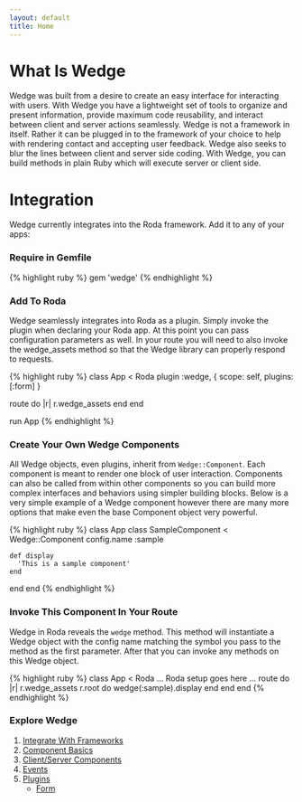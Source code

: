 ```yaml
---
layout: default
title: Home
---
```


What Is Wedge
=============

Wedge was built from a desire to create an easy interface for interacting with users. With Wedge you have a lightweight set of tools to organize and present information, provide maximum code reusability, and interact between client and server actions seamlessly. Wedge is not a framework in itself. Rather it can be plugged in to the framework of your choice to help with rendering contact and accepting user feedback. Wedge also seeks to blur the lines between client and server side coding. With Wedge, you can build methods in plain Ruby which will execute server or client side.

Integration
===========

Wedge currently integrates into the Roda framework. Add it to any of your apps:

### Require in Gemfile

{% highlight ruby %}
gem 'wedge'
{% endhighlight %}

### Add To Roda

Wedge seamlessly integrates into Roda as a plugin. Simply invoke the plugin when declaring your Roda app. At this point you can pass configuration parameters as well. In your route you will need to also invoke the wedge_assets method so that the Wedge library can properly respond to requests.

{% highlight ruby %}
class App < Roda
  plugin :wedge, {
    scope: self,
    plugins: [:form]
  }

  route do |r|
    r.wedge_assets
  end
end

run App
{% endhighlight %}

### Create Your Own Wedge Components

All Wedge objects, even plugins, inherit from `Wedge::Component`. Each component is meant to render one block of user interaction. Components can also be called from within other components so you can build more complex interfaces and behaviors using simpler building blocks. Below is a very simple example of a Wedge component however there are many more options that make even the base Component object very powerful.

{% highlight ruby %}
class App
  class SampleComponent < Wedge::Component
    config.name :sample

    def display
      'This is a sample component'
    end
  end
end
{% endhighlight %}

### Invoke This Component In Your Route

Wedge in Roda reveals the `wedge` method. This method will instantiate a Wedge object with the config name matching the symbol you pass to the method as the first parameter. After that you can invoke any methods on this Wedge object.

{% highlight ruby %}
class App < Roda
  ... Roda setup goes here ...
  route do |r|
    r.wedge_assets
    r.root do
      wedge(:sample).display
    end
  end
end
{% endhighlight %}

### Explore Wedge

1. [Integrate With Frameworks](/pages/install.html)
1. [Component Basics](/pages/component.html)
1. [Client/Server Components](/pages/component-advanced.html)
1. [Events](/pages/events.html)
1. [Plugins](/pages/plugins.html)
    * [Form](/pages/plugins/form.html)
